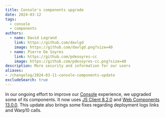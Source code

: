```yaml
---
title: Console's components upgrade
date: 2024-03-12
tags:
  - console
  - components
authors:
  - name: David Legrand
    link: https://github.com/davlgd
    image: https://github.com/davlgd.png?size=40
  - name: Pierre De Soyres
    link: https://github.com/pdesoyres-cc
    image: https://github.com/pdesoyres-cc.png?size=40
description: More security and information for our users
aliases:
- /changelog/2024-03-11-console-components-update
excludeSearch: true
---
```


In our ongoing effort to improve our [Console](https://console.clever-cloud.com) experience, we upgraded some of its components. It now uses [JS Client 8.2.0](../02-27-js-client-8.2.0/) and [Web Components 13.0.0](../03-07-web-components-v13/). This update also brings some fixes regarding deployment logs links and Warp10 calls.